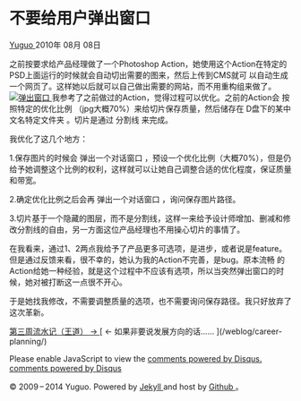 #  不要给用户弹出窗口

[ Yuguo ](http://yuguo.us) 2010年 08月 08日

之前按要求给产品经理做了一个Photoshop Action，她使用这个Action在特定的PSD上面运行的时候就会自动切出需要的图来，然后上传到CMS就可
以自动生成一个网页了。这样她以后就可以自己做出需要的网站，而不用重构组来做了。 [
![弹出窗口](http://yuguo.us/files/2010/08/2010-8-8-13-18-34.png)
](http://yuguo.us/files/2010/08/2010-8-8-13-18-34.png)
我参考了之前做过的Action，觉得过程可以优化。之前的Action会  按照特定的优化比例  （jpg大概70%）来给切片保存质量，然后储存在
D盘下的某中文名特定文件夹  。切片是通过  分割线  来完成。

我优化了这几个地方：

1.保存图片的时候会  弹出一个对话窗口
，预设一个优化比例（大概70%），但是仍给予她调整这个比例的权利，这样就可以让她自己调整合适的优化程度，保证质量和带宽。

2.确定优化比例之后会再  弹出一个对话窗口  ，询问保存图片路径。

3.切片基于一个隐藏的图层，而不是分割线，这样一来给予设计师增加、删减和修改分割线的自由，另一方面这位产品经理也不用操心切片的事情了。

在我看来，通过1、2两点我给予了产品更多可选项，是进步，或者说是feature。但是通过反馈来看，很不幸的，她认为我的Action不完善，是bug。原本流畅
的Action给她一种经验，就是这个过程中不应该有选项，所以当突然弹出窗口的时候，她对被打断这一点很不开心。

于是她找我修改，不需要调整质量的选项，也不需要询问保存路径。我只好放弃了这次革新。

[ 第三周流水记（王道） → ](/weblog/week-3/) [ ← 如果非要说发展方向的话…… ](/weblog/career-
planning/)

Please enable JavaScript to view the [ comments powered by Disqus.
](http://disqus.com/?ref_noscript) [ comments powered by  Disqus
](http://disqus.com)

© 2009 – 2014 Yuguo. Powered by [ Jekyll ](https://github.com/mojombo/jekyll)
and host by [ Github ](https://github.com/yuguo) 。

